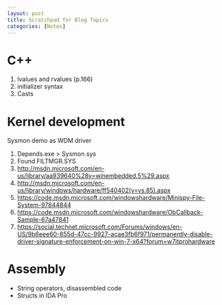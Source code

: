 ```yaml
---
layout: post
title: Scratchpad for Blog Topics
categories: [Notes]
---
```


# C++

1. lvalues and rvalues (p.166)
2. initializer syntax
4. Casts

# Kernel development
Sysmon demo as WDM driver

1. Depends.exe &gt; Sysmon.sys
2. Found FILTMGR.SYS
3. http://msdn.microsoft.com/en-us/library/aa939640%28v=winembedded.5%29.aspx
4. http://msdn.microsoft.com/en-us/library/windows/hardware/ff540402(v=vs.85).aspx
5. https://code.msdn.microsoft.com/windowshardware/Minispy-File-System-97844844
6. https://code.msdn.microsoft.com/windowshardware/ObCallback-Sample-67a47841
7.  https://social.technet.microsoft.com/Forums/windows/en-US/9b6eee60-855d-47cc-9927-acae3fb6f971/permanently-disable-driver-signature-enforcement-on-win-7-x64?forum=w7itprohardware

# Assembly

* String operators, disassembled code
* Structs in IDA Pro